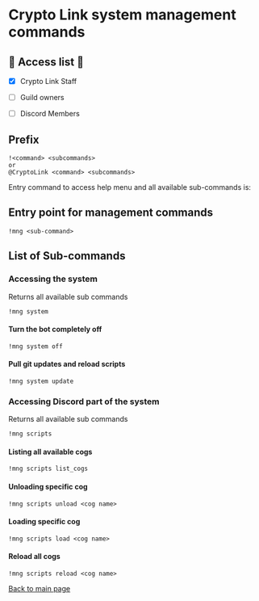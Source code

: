 # Crypto Link system management commands

## :key: Access list :key:
- [X] Crypto Link Staff 
- [ ] Guild owners
- [ ] Discord Members


## Prefix
```text
!<command> <subcommands>
or
@CryptoLink <command> <subcommands>
```

Entry command to access help menu and all available sub-commands is:

## Entry point for management commands
```text
!mng <sub-command>
```

## List of Sub-commands
### Accessing the system
Returns all available sub commands
```text
!mng system
```
#### Turn the bot completely off
```text
!mng system off
```

#### Pull git updates and reload scripts
```text
!mng system update
```
### Accessing Discord part of the system
Returns all available sub commands
```text
!mng scripts
```
#### Listing all available cogs
```text
!mng scripts list_cogs
```
#### Unloading specific cog
```text
!mng scripts unload <cog name>
```

#### Loading specific cog
```text
!mng scripts load <cog name> 
```

#### Reload all cogs
```text
!mng scripts reload <cog name> 
```

[Back to main page](README.md)
